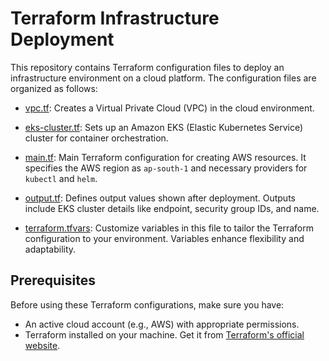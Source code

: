 # Terraform Infrastructure Deployment

This repository contains Terraform configuration files to deploy an infrastructure environment on a cloud platform. The configuration files are organized as follows:

- [vpc.tf](vpc.tf): Creates a Virtual Private Cloud (VPC) in the cloud environment.

- [eks-cluster.tf](eks-cluster.tf): Sets up an Amazon EKS (Elastic Kubernetes Service) cluster for container orchestration.

- [main.tf](main.tf): Main Terraform configuration for creating AWS resources. It specifies the AWS region as `ap-south-1` and necessary providers for `kubectl` and `helm`.

- [output.tf](output.tf): Defines output values shown after deployment. Outputs include EKS cluster details like endpoint, security group IDs, and name.

- [terraform.tfvars](terraform.tfvars): Customize variables in this file to tailor the Terraform configuration to your environment. Variables enhance flexibility and adaptability.

## Prerequisites

Before using these Terraform configurations, make sure you have:

- An active cloud account (e.g., AWS) with appropriate permissions.
- Terraform installed on your machine. Get it from [Terraform's official website](https://www.terraform.io/downloads.html).

